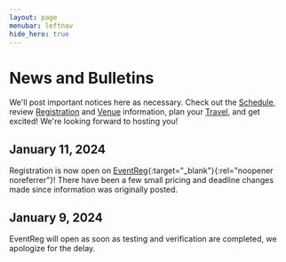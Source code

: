 ```yaml
---
layout: page
menubar: leftnav
hide_hero: true
---
```


# News and Bulletins

We'll post important notices here as necessary. Check out the [Schedule](/schedule), review [Registration](/registration) and [Venue](/venues) information, plan your [Travel](/travel), and get excited! We're looking forward to hosting you!

## January 11, 2024

Registration is now open on [EventReg](https://eventreg.orienteeringusa.org/eventregister/register/start/jn2024){:target="_blank"}{:rel="noopener noreferrer"}! There have been a few small pricing and deadline changes made since information was originally posted.

## January 9, 2024

EventReg will open as soon as testing and verification are completed, we apologize for the delay.